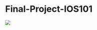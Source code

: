 # Final-Project-IOS101
<div>
    <a href="https://www.loom.com/share/56bb7848315b49a9b0b650a7e1d6e657">
    </a>
    <a href="https://www.loom.com/share/56bb7848315b49a9b0b650a7e1d6e657">
      <img style="max-width:300px;" src="https://cdn.loom.com/sessions/thumbnails/56bb7848315b49a9b0b650a7e1d6e657-0358a33c5b78769b-full-play.gif">
    </a>
  </div>
